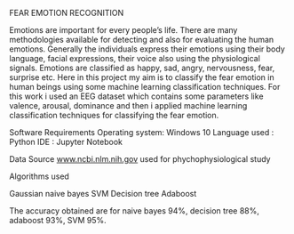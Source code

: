FEAR EMOTION RECOGNITION

Emotions are important for every people’s life. There are many methodologies available for detecting and also for evaluating the human emotions. Generally the individuals express their emotions using their body language, facial expressions, their voice also using the physiological signals. Emotions are classified as happy, sad, angry, nervousness, fear, surprise etc. Here in this project my aim is to classify the fear emotion in human beings using some machine learning classification techniques. For this work i used an EEG dataset which contains some parameters like valence, arousal, dominance and then i applied machine learning classification techniques for classifying the fear emotion.


Software Requirements
Operating system: Windows 10
Language used   : Python
IDE             : Jupyter Notebook

Data Source
www.ncbi.nlm.nih.gov
used for phychophysiological study

Algorithms used

Gaussian naive bayes
SVM 
Decision tree
Adaboost

The accuracy obtained are for naive bayes 94%, decision tree 88%, adaboost 93%, SVM 95%.

